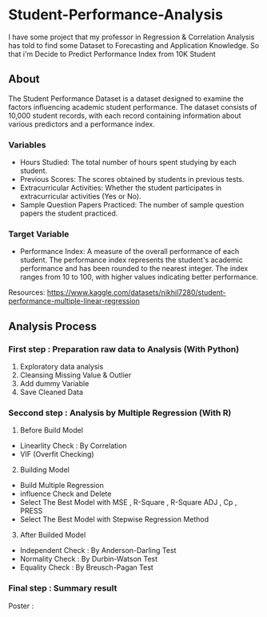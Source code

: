 # Student-Performance-Analysis  

I have some project that my professor in Regression & Correlation Analysis has told to find some Dataset to Forecasting and Application Knowledge. So that i'm Decide to Predict Performance Index from 10K Student  

## About
The Student Performance Dataset is a dataset designed to examine the factors influencing academic student performance. The dataset consists of 10,000 student records, with each record containing information about various predictors and a performance index.

### Variables
* Hours Studied: The total number of hours spent studying by each student.  
* Previous Scores: The scores obtained by students in previous tests.  
* Extracurricular Activities: Whether the student participates in extracurricular activities (Yes or No).  
* Sample Question Papers Practiced: The number of sample question papers the student practiced.  

### Target Variable
* Performance Index: A measure of the overall performance of each student. The performance index represents the student's academic performance and has been rounded to the nearest integer. The index ranges from 10 to 100, with higher values indicating better performance.

Resources: https://www.kaggle.com/datasets/nikhil7280/student-performance-multiple-linear-regression

## Analysis Process

### First step : Preparation raw data to Analysis (With Python)  
1) Exploratory data analysis
2) Cleansing Missing Value & Outlier
3) Add dummy Variable
4) Save Cleaned Data

### Seccond step : Analysis by Multiple Regression (With R)
1) Before Build Model
* Linearlity Check : By Correlation
* VIF (Overfit Checking)

2) Building Model
* Build Multiple Regression
* influence Check and Delete
* Select The Best Model with MSE , R-Square , R-Square ADJ , Cp , PRESS
* Select The Best Model with Stepwise Regression Method

3) After Builded Model
* Independent Check : By Anderson-Darling Test
* Normality Check : By Durbin-Watson Test
* Equality Check : By Breusch-Pagan Test

### Final step : Summary result  

Poster :
